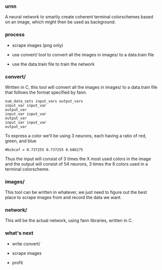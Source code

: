### urnn

A neural network to smartly create coherent terminal colorschemes based on an
image, which might then be used as background.

### process

* scrape images (png only)

* use convert/ tool to convert all the images in images/ to a data.train file 

* use the data.train file to train the network

### convert/

Written in C, this tool will convert all the images in images/ to a data.train file that follows the format specified by fann.

````
num_data_sets input_vars output_vars
input_var input_var
output_var
input_var input_var
output_var
input_var input_var
output_var
````

To express a color we'll be using 3 neurons, each having a ratio of red, green, and blue

````
#bcbcaf = 0.737255 0.737255 0.686275
````

Thus the input will consist of 3 times the X most used colors in the image and
the output will consist of 54 neurons, 3 times the 8 colors used in a terminal
colorscheme.

### images/

This tool can be written in whatever, we just need to figure out the best place to scrape images from and record the data we want. 

### network/

This will be the actual network, using fann libraries, written in C.

### what's next

* write convert/

* scrape images

* profit
